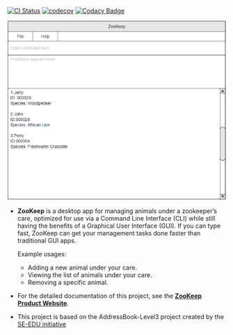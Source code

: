 [![CI Status](https://github.com/AY2021S1-CS2103T-W15-4/tp/workflows/Java%20CI/badge.svg)](https://github.com/AY2021S1-CS2103T-W15-4/tp/actions)
[![codecov](https://codecov.io/gh/AY2021S1-CS2103T-W15-4/tp/branch/master/graph/badge.svg)](https://codecov.io/gh/AY2021S1-CS2103T-W15-4/tp)
[![Codacy Badge](https://app.codacy.com/project/badge/Grade/0f70aafdfeb84814a92b76d5182cc82a)](https://www.codacy.com/gh/AY2021S1-CS2103T-W15-4/tp/dashboard?utm_source=github.com&amp;utm_medium=referral&amp;utm_content=AY2021S1-CS2103T-W15-4/tp&amp;utm_campaign=Badge_Grade)

![Ui](docs/images/Ui.png)

* **ZooKeep** is a desktop app for managing animals under a zookeeper’s care, optimized for use via a Command Line Interface (CLI) while still having the benefits of a Graphical User Interface (GUI). If you can type fast, ZooKeep can get your management tasks done faster than traditional GUI apps.

  Example usages:
  * Adding a new animal under your care.
  * Viewing the list of animals under your care.
  * Removing a specific animal.
  
* For the detailed documentation of this project, see the **[ZooKeep Product Website](https://ay2021s1-cs2103t-w15-4.github.io/tp/)**.

* This project is based on the AddressBook-Level3 project created by the [SE-EDU initiative](https://se-education.org)

